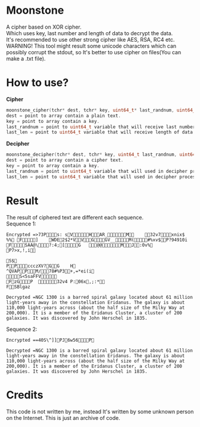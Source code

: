 # Moonstone
A cipher based on XOR cipher. <br>
Which uses key, last number and length of data to decrypt the data. <br>
It's recommended to use other strong cipher like AES, RSA, RC4 etc. <br>
WARNING!
This tool might result some unicode characters which can possibly corrupt the stdout, so It's better to use cipher on files(You can make a .txt file).

# How to use?
**Cipher** <br>
```cpp
moonstone_cipher(tchr* dest, tchr* key, uint64_t* last_randnum, uint64_t* last_len)
dest = point to array contain a plain text.
key = point to array contain a key.
last_randnum = point to uint64_t variable that will receive last number.
last_len = point to uint64_t variable that will receive length of data.
```

**Decipher** <br>
```cpp
moonstone_decipher(tchr* dest, tchr* key, uint64_t last_randnum, uint64_t last_len)
dest = point to array contain a cipher text.
key = point to array contain a key.
last_randnum = point to uint64_t variable that will used in decipher process.
last_len = point to uint64_t variable that will used in decipher process.
```

# Result
The result of ciphered text are different each sequence. <br>
Sequence 1:
```
Encrypted =>73Ps: sVHAR_M	32v7xnix$ %%	F]	WDE2$2*VVGGV__M(#%xv$P?94910i FSAA@\?:4;[G	@@MJ:0v%
P7>x,!,i

S$
PPccczXV?GG	H
^QVAPPM/78#%P3+,=*ei(i
S<5saFFV
FzGP	32v4	P:06x,;:*
FSBlgaz

Decrypted =NGC 1300 is a barred spiral galaxy located about 61 million light-years away in the constellation Eridanus. The galaxy is about 110,000 light-years across (about the half size of the Milky Way at 200,000). It is a member of the Eridanus Cluster, a cluster of 200 galaxies. It was discovered by John Herschel in 1835.
```
Sequence 2:
```
Encrypted ==40S\^]]PJ6w56P

Decrypted =NGC 1300 is a barred spiral galaxy located about 61 million light-years away in the constellation Eridanus. The galaxy is about 110,000 light-years across (about the half size of the Milky Way at 200,000). It is a member of the Eridanus Cluster, a cluster of 200 galaxies. It was discovered by John Herschel in 1835.
```

# Credits 
This code is not written by me, instead It's written by some unknown person on the Internet. This is just an archive of code.
